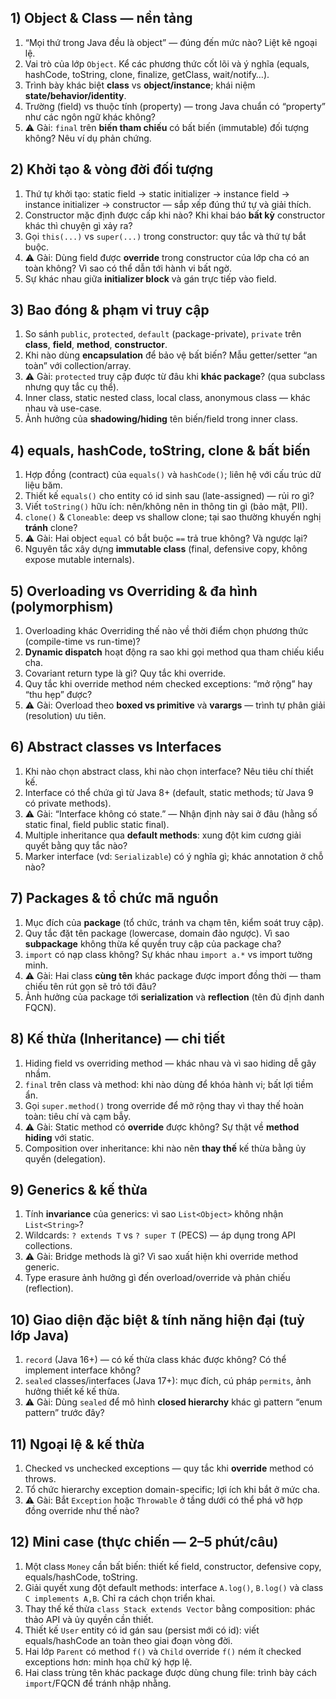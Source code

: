 ## 1) Object & Class — nền tảng

1. “Mọi thứ trong Java đều là object” — đúng đến mức nào? Liệt kê ngoại lệ.
2. Vai trò của lớp `Object`. Kể các phương thức cốt lõi và ý nghĩa (equals, hashCode, toString, clone, finalize, getClass, wait/notify…).
3. Trình bày khác biệt **class** vs **object/instance**; khái niệm **state/behavior/identity**.
4. Trường (field) vs thuộc tính (property) — trong Java chuẩn có “property” như các ngôn ngữ khác không?
5. ⚠️ Gài: `final` trên **biến tham chiếu** có bất biến (immutable) đối tượng không? Nêu ví dụ phản chứng.

## 2) Khởi tạo & vòng đời đối tượng

1. Thứ tự khởi tạo: static field → static initializer → instance field → instance initializer → constructor — sắp xếp đúng thứ tự và giải thích.
2. Constructor mặc định được cấp khi nào? Khi khai báo **bất kỳ** constructor khác thì chuyện gì xảy ra?
3. Gọi `this(...)` vs `super(...)` trong constructor: quy tắc và thứ tự bắt buộc.
4. ⚠️ Gài: Dùng field được **override** trong constructor của lớp cha có an toàn không? Vì sao có thể dẫn tới hành vi bất ngờ.
5. Sự khác nhau giữa **initializer block** và gán trực tiếp vào field.

## 3) Bao đóng & phạm vi truy cập

1. So sánh `public`, `protected`, `default` (package-private), `private` trên **class**, **field**, **method**, **constructor**.
2. Khi nào dùng **encapsulation** để bảo vệ bất biến? Mẫu getter/setter “an toàn” với collection/array.
3. ⚠️ Gài: `protected` truy cập được từ đâu khi **khác package**? (qua subclass nhưng quy tắc cụ thể).
4. Inner class, static nested class, local class, anonymous class — khác nhau và use-case.
5. Ảnh hưởng của **shadowing/hiding** tên biến/field trong inner class.

## 4) equals, hashCode, toString, clone & bất biến

1. Hợp đồng (contract) của `equals()` và `hashCode()`; liên hệ với cấu trúc dữ liệu băm.
2. Thiết kế `equals()` cho entity có id sinh sau (late-assigned) — rủi ro gì?
3. Viết `toString()` hữu ích: nên/không nên in thông tin gì (bảo mật, PII).
4. `clone()` & `Cloneable`: deep vs shallow clone; tại sao thường khuyến nghị **tránh** clone?
5. ⚠️ Gài: Hai object `equal` có bắt buộc `==` trả true không? Và ngược lại?
6. Nguyên tắc xây dựng **immutable class** (final, defensive copy, không expose mutable internals).

## 5) Overloading vs Overriding & đa hình (polymorphism)

1. Overloading khác Overriding thế nào về thời điểm chọn phương thức (compile-time vs run-time)?
2. **Dynamic dispatch** hoạt động ra sao khi gọi method qua tham chiếu kiểu cha.
3. Covariant return type là gì? Quy tắc khi override.
4. Quy tắc khi override method ném checked exceptions: “mở rộng” hay “thu hẹp” được?
5. ⚠️ Gài: Overload theo **boxed vs primitive** và **varargs** — trình tự phân giải (resolution) ưu tiên.

## 6) Abstract classes vs Interfaces

1. Khi nào chọn abstract class, khi nào chọn interface? Nêu tiêu chí thiết kế.
2. Interface có thể chứa gì từ Java 8+ (default, static methods; từ Java 9 có private methods).
3. ⚠️ Gài: “Interface không có state.” — Nhận định này sai ở đâu (hằng số static final, field public static final).
4. Multiple inheritance qua **default methods**: xung đột kim cương giải quyết bằng quy tắc nào?
5. Marker interface (vd: `Serializable`) có ý nghĩa gì; khác annotation ở chỗ nào?

## 7) Packages & tổ chức mã nguồn

1. Mục đích của **package** (tổ chức, tránh va chạm tên, kiểm soát truy cập).
2. Quy tắc đặt tên package (lowercase, domain đảo ngược). Vì sao **subpackage** không thừa kế quyền truy cập của package cha?
3. `import` có nạp class không? Sự khác nhau `import a.*` vs import tường minh.
4. ⚠️ Gài: Hai class **cùng tên** khác package được import đồng thời — tham chiếu tên rút gọn sẽ trỏ tới đâu?
5. Ảnh hưởng của package tới **serialization** và **reflection** (tên đủ định danh FQCN).

## 8) Kế thừa (Inheritance) — chi tiết

1. Hiding field vs overriding method — khác nhau và vì sao hiding dễ gây nhầm.
2. `final` trên class và method: khi nào dùng để khóa hành vi; bất lợi tiềm ẩn.
3. Gọi `super.method()` trong override để mở rộng thay vì thay thế hoàn toàn: tiêu chí và cạm bẫy.
4. ⚠️ Gài: Static method có **override** được không? Sự thật về **method hiding** với static.
5. Composition over inheritance: khi nào nên **thay thế** kế thừa bằng ủy quyền (delegation).

## 9) Generics & kế thừa

1. Tính **invariance** của generics: vì sao `List<Object>` không nhận `List<String>`?
2. Wildcards: `? extends T` vs `? super T` (PECS) — áp dụng trong API collections.
3. ⚠️ Gài: Bridge methods là gì? Vì sao xuất hiện khi override method generic.
4. Type erasure ảnh hưởng gì đến overload/override và phản chiếu (reflection).

## 10) Giao diện đặc biệt & tính năng hiện đại (tuỳ lớp Java)

1. `record` (Java 16+) — có kế thừa class khác được không? Có thể implement interface không?
2. `sealed` classes/interfaces (Java 17+): mục đích, cú pháp `permits`, ảnh hưởng thiết kế kế thừa.
3. ⚠️ Gài: Dùng `sealed` để mô hình **closed hierarchy** khác gì pattern “enum pattern” trước đây?

## 11) Ngoại lệ & kế thừa

1. Checked vs unchecked exceptions — quy tắc khi **override** method có throws.
2. Tổ chức hierarchy exception domain-specific; lợi ích khi bắt ở mức cha.
3. ⚠️ Gài: Bắt `Exception` hoặc `Throwable` ở tầng dưới có thể phá vỡ hợp đồng override như thế nào?

## 12) Mini case (thực chiến — 2–5 phút/câu)

1. Một class `Money` cần bất biến: thiết kế field, constructor, defensive copy, equals/hashCode, toString.
2. Giải quyết xung đột default methods: interface `A.log()`, `B.log()` và class `C implements A,B`. Chỉ ra cách chọn triển khai.
3. Thay thế kế thừa `class Stack extends Vector` bằng composition: phác thảo API và ủy quyền cần thiết.
4. Thiết kế `User` entity có id gán sau (persist mới có id): viết equals/hashCode an toàn theo giai đoạn vòng đời.
5. Hai lớp `Parent` có method `f()` và `Child` override `f()` ném ít checked exceptions hơn: minh họa chữ ký hợp lệ.
6. Hai class trùng tên khác package được dùng chung file: trình bày cách `import`/FQCN để tránh nhập nhằng.
